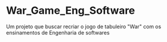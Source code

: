# War_Game_Eng_Software
Um projeto que buscar recriar o jogo de tabuleiro "War" com os ensinamentos de Engenharia de softwares
